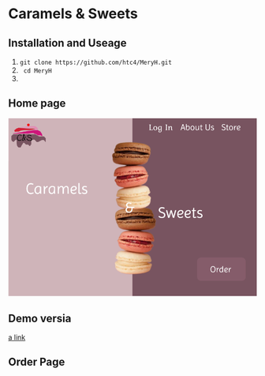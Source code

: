# Caramels & Sweets

## Installation and Useage
1. ```git clone https://github.com/htc4/MeryH.git```
2. ``` cd MeryH```
3. 
## Home page
![alt text](<./image/Screenshot from 2024-02-20 09-47-33.png>)

## Demo versia
[a link](https://www.figma.com/proto/4HKXC8HGMSTs4PuVJgAfje/Untitled?type=design&node-id=700-5&t=MZwBUMu2PG0t2Pjy-0&scaling=min-zoom&page-id=700%3A2&starting-point-node-id=700%3A5&prev-org-id=external-teams)

## Order Page
